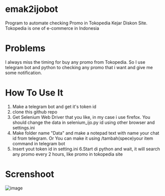 # emak2ijobot
Program to automate checking Promo in Tokopedia Kejar Diskon Site. Tokopedia is one of e-commerce in Indonesia

# Problems
I always miss the timing for buy any promo from Tokopedia. So I use telegram bot and python to checking any promo that i want and give me some notification.

# How To Use It
1. Make a telegram bot and get it's token id
2. clone this github repo
3. Get Selenium Web Driver that you like, in my case i use firefox. You should change the data in selenium_ijo.py id using other browser and settings.ini
4. Make folder name "Data" and make a notepad text with name your chat id from telegram. Or You can make it using /tambah(spece)your item command in telegram bot
5. Insert yout token id in setting.ini
6.Start di python and wait, it will search any promo every 2 hours, like promo in tokopedia site

# Screnshoot
![image](https://user-images.githubusercontent.com/102496249/168723283-1fb195f1-6723-42cb-a0b3-025d03fbf957.png)
